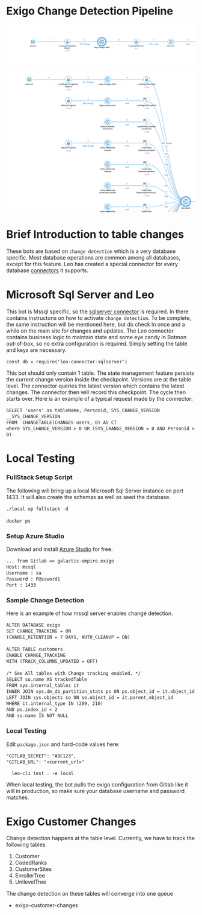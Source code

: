 # Exigo Change Detection Pipeline

![Change Detection Pipeline](./1.png)

![Change Detection Pipeline](./2.png)

# Brief Introduction to table changes

These bots are based on `change detection` which is a very database specific.  Most database operations are common among all databases, except for this feature.  Leo has created a special connector for every database [connectors](https://github.com/LeoPlatform/connectors) it supports.  

# Microsoft Sql Server and Leo

This bot is Mssql specific, so the [sqlserver connector](https://github.com/LeoPlatform/connectors/tree/master/sqlserver) is required.  In there contains instructons on how to activate `change detection`.  To be complete, the same instruction will be mentioned here, but do check in once and a while on the main site for changes and updates.  The Leo connector contains business logic to maintain state and some eye candy in Botmon out-of-box, so no extra configuration is required.  Simply setting the table and keys are necessary.  

```
const db = require('leo-connector-sqlserver')
```

This bot should only contain 1 table.  The state management feature persists the current change version inside the checkpoint.  Versions are at the table level. The connector queries the latest version which contains the latest changes.  The connector then will record this checkpoint.  The cycle then starts over.   Here is an example of a typical request made by the connector:

```
SELECT 'users' as tableName, Personid, SYS_CHANGE_VERSION __SYS_CHANGE_VERSION
FROM  CHANGETABLE(CHANGES users, 0) AS CT
where SYS_CHANGE_VERSION > 0 OR (SYS_CHANGE_VERSION = 0 AND Personid > 0)
```

# Local Testing

### FullStack Setup Script

The following will bring up a local Microsoft Sql Server instance on port 1433.  It will also create the schemas as well as
seed the database. 

```
./local up fullstack -d

docker ps

```

### Setup Azure Studio

Download and install [Azure Studio](https://docs.microsoft.com/en-us/sql/azure-data-studio/download?view=sql-server-2017) for free. 

```
... from Gitlab => galactic-empire.exigo
Host: mssql
Username : sa
Password : P@ssword1
Port : 1433
```


### Sample Change Detection

Here is an example of how mssql server enables change detection.

```
ALTER DATABASE exigo
SET CHANGE_TRACKING = ON
(CHANGE_RETENTION = 7 DAYS, AUTO_CLEANUP = ON)

ALTER TABLE customers
ENABLE CHANGE_TRACKING
WITH (TRACK_COLUMNS_UPDATED = OFF)

/* See All tables with Change tracking enabled. */
SELECT so.name AS trackedTable
FROM sys.internal_tables it
INNER JOIN sys.dm_db_partition_stats ps ON ps.object_id = it.object_id
LEFT JOIN sys.objects so ON so.object_id = it.parent_object_id
WHERE it.internal_type IN (209, 210)
AND ps.index_id < 2
AND so.name IS NOT NULL

```

### Local Testing

Edit `package.json` and hard-code values here:

```
"GITLAB_SECRET": "ABC123",
"GITLAB_URL": "<current_url>"
```

```
  leo-cli test . -e local
```

When local testing, the bot pulls the exigo configuration from Gitlab like it will in production, so make sure your database username and password matches.

# Exigo Customer Changes

Change detection happens at the table level.  Currently, we have to track the following tables.

1. Customer
2. CodedRanks
3. CustomerSites
4. EnrollerTree
5. UnilevelTree

The change detection on these tables will converge into one queue

* exigo-customer-changes






